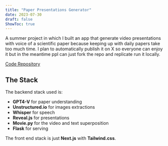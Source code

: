 ```yaml
---
title: "Paper Presentations Generator"
date: 2023-07-30
draft: false
ShowToc: true
---
```

A summer project in which I built an app that generate video presentations with voice of a scientific paper because keeping up with daily papers take too much time. I plan to automatically publish it on X so everyone can enjoy it but in the meantime ppl can just fork the repo and replicate run it locally.

[Code Repository](https://github.com/JulienRineau/unet-segmentation)

## The Stack
The backend stack used is:
- **GPT4-V** for paper understanding
- **Unstructured.io** for images extractions
- **Whisper** for speech
- **Reveal.js** for presentations
- **Movie.py** for the video and text superposition
- **Flask** for serving

The front end stack is just **Next.js** with **Tailwind.css**.